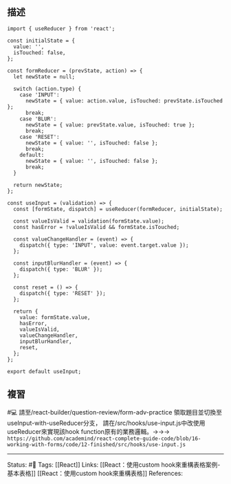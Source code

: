 ## 描述


```
import { useReducer } from 'react';

const initialState = {
  value: '',
  isTouched: false,
};

const formReducer = (prevState, action) => {
  let newState = null;

  switch (action.type) {
    case 'INPUT':
      newState = { value: action.value, isTouched: prevState.isTouched };
      break;
    case 'BLUR':
      newState = { value: prevState.value, isTouched: true };
      break;
    case 'RESET':
      newState = { value: '', isTouched: false };
      break;
    default:
      newState = { value: '', isTouched: false };
      break;
  }

  return newState;
};

const useInput = (validation) => {
  const [formState, dispatch] = useReducer(formReducer, initialState);

  const valueIsValid = validation(formState.value);
  const hasError = !valueIsValid && formState.isTouched;

  const valueChangeHandler = (event) => {
    dispatch({ type: 'INPUT', value: event.target.value });
  };

  const inputBlurHandler = (event) => {
    dispatch({ type: 'BLUR' });
  };

  const reset = () => {
    dispatch({ type: 'RESET' });
  };

  return {
    value: formState.value,
    hasError,
    valueIsValid,
    valueChangeHandler,
    inputBlurHandler,
    reset,
  };
};

export default useInput;

```

## 複習

#💻 請至/react-builder/question-review/form-adv-practice 領取題目並切換至useInput-with-useReducer分支， 請在/src/hooks/use-input.js中改使用useReducer來實現該hook function原有的業務邏輯。->->-> `https://github.com/academind/react-complete-guide-code/blob/16-working-with-forms/code/12-finished/src/hooks/use-input.js`
<!--SR:!2023-09-10,201,250-->


---
Status: #🌱 
Tags:
[[React]]
Links:
[[React：使用custom hook來重構表格案例-基本表格]]
[[React：使用custom hook來重構表格]]
References: